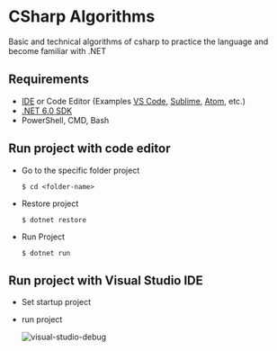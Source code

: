 # CSharp Algorithms

Basic and technical algorithms of csharp to practice the language and become familiar with .NET

## Requirements

- [IDE](https://visualstudio.microsoft.com/es/) or Code Editor (Examples [VS Code](https://visualstudio.microsoft.com/es/), [Sublime](https://www.sublimetext.com/), [Atom](https://atom.io/), etc.)
- [.NET 6.0 SDK](https://dotnet.microsoft.com/en-us/download/dotnet/6.0)
- PowerShell, CMD, Bash

## Run project with code editor

- Go to the specific folder project

    `$ cd <folder-name>`

- Restore project

    `$ dotnet restore`

- Run Project
  
    `$ dotnet run`

## Run project with Visual Studio IDE

- Set startup project
- run project

  ![visual-studio-debug](https://user-images.githubusercontent.com/52359896/160308147-f606b664-52a4-4034-8c2a-5eae9ba17a88.png)